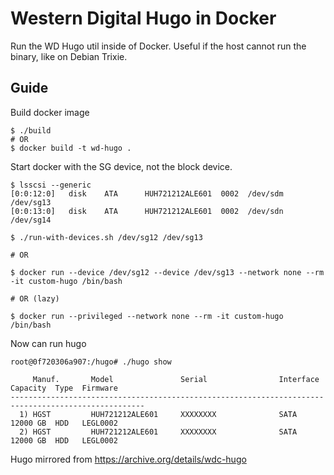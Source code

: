 # Western Digital Hugo in Docker

Run the WD Hugo util inside of Docker. Useful if the host cannot run the binary, like on Debian Trixie.

## Guide

Build docker image

```
$ ./build
# OR
$ docker build -t wd-hugo .
```

Start docker with the SG device, not the block device.

```
$ lsscsi --generic
[0:0:12:0]   disk    ATA      HUH721212ALE601  0002  /dev/sdm   /dev/sg13
[0:0:13:0]   disk    ATA      HUH721212ALE601  0002  /dev/sdn   /dev/sg14

$ ./run-with-devices.sh /dev/sg12 /dev/sg13

# OR

$ docker run --device /dev/sg12 --device /dev/sg13 --network none --rm -it custom-hugo /bin/bash

# OR (lazy)

$ docker run --privileged --network none --rm -it custom-hugo /bin/bash
```

Now can run hugo

```
root@0f720306a907:/hugo# ./hugo show

     Manuf.       Model               Serial                Interface       Capacity  Type  Firmware
----------------------------------------------------------------------------------------------------
  1) HGST         HUH721212ALE601     XXXXXXXX              SATA            12000 GB  HDD   LEGL0002
  2) HGST         HUH721212ALE601     XXXXXXXX              SATA            12000 GB  HDD   LEGL0002
```

Hugo mirrored from https://archive.org/details/wdc-hugo
